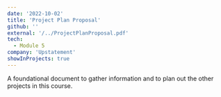 ```yaml
---
date: '2022-10-02'
title: 'Project Plan Proposal'
github: ''
external: '/../ProjectPlanProposal.pdf'
tech:
  - Module 5
company: 'Upstatement'
showInProjects: true
---
```


A foundational document to gather information and to plan out the other projects in this course.
